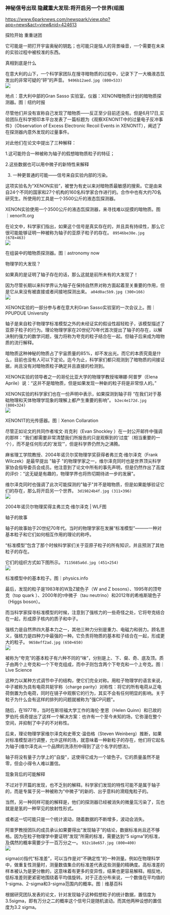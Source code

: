 ### 神秘信号出现 隐藏重大发现:将开启另一个世界(组图
https://www.6parknews.com/newspark/view.php?app=news&act=view&nid=424613

探险开始 重重谜团

它可能是一把打开宇宙奥秘的钥匙；也可能只是恼人的背景噪音，一个需要在未来的实验过程中被校准的东西。

真相到底是什么


在意大利的山下，一个科学家团队在搜寻暗物质的过程中，记录下了一大桶液态氙发出的非常可疑的“砰”的声音。
`9496b12aed.jpg (800×533)`<br>
![](https://web.popo8.com/202006/28/7/9496b12aed.jpg)

地点：意大利中部的Gran Sasso 实验室。仪器：XENON暗物质计划的暗物质探测器。图｜纽约时报

尽管他们并没有宣称自己发现了暗物质——反正至少目前还没有。但是6月17日,实验团队在科学预印本平台发表了一篇标题为《观察XENON1T中的过量电子反冲事件》（Observation of Excess Electronic Recoil Events in XENON1T），阐述了在探测器内意外发现的过量事件。

对此他们在论文中提出了三种解释：

1.这可能符合一种被称为轴子的假想暗物质粒子的特征；

2.这些数据也可以用中微子的新特性来解释

3. 一种更普通的可能——信号来自实验内部的污染。

这项实验名为“XENON实验”，被誉为有史以来对暗物质最敏感的搜索。它是由来自24个不同的国家和27个机构的160名科学家合作进行的。合作中也有大约70名研究生。所使用的工具是一个3500公斤的液态氙探测器。

XENON实验使用一个3500公斤的液态氙探测器，来寻找难以捉摸的暗物质。图｜xenon1t.org

在论文中，科学家们指出，如果这个信号是真实存在的，并且具有持续性，那么它很可能能够证明一种被称为轴子的亚原子粒子的存在。
`89546be38e.jpg (678×463)`<br>
![](https://web.popo8.com/202006/28/11/89546be38e.jpg)

在组装中的暗物质探测器。图｜astronomy now

物理学的大发现？

如果真的是证明了轴子存在的话，那么这就是前所未有的大发现了！

因为尽管长期以来科学界认为轴子在保持自然界对称方面起着至关重要的作用，但是它从来没有被直接或者间接地探测出来。
`a04d0ac5b9.jpg (300×166)`<br>
![](https://web.popo8.com/202006/28/12/a04d0ac5b9.jpg)

XENON实验的一部分参与者在意大利Gran Sasso实验室的一次会议上。图｜PPUPDUE University

轴子是来自粒子物理学标准模型之外的未经证实的假设性超轻粒子，该模型描述了亚原子粒子的行为。理论物理学家在20世纪70年代首次提出了轴子的存在，以解决制约强力的数学问题，强力将称为夸克的粒子结合在一起。但轴子后来成为暗物质的流行解释。

暗物质这种神秘的物质占了宇宙质量的85%，却不发出光。而它的本质究竟是什么，目前也没有人可以下定论。迄今为止，科学家们都只观测到了暗物质的间接证据，尚且没有对暗物质粒子确定并且直接的检测到。

XENON实验的领导者之一的哥伦比亚大学的物理学教授埃琳娜·阿普罗（Elena Aprile）说：“这并不是暗物质，但是如果发现一种新的粒子将是非常惊人的。”

XENON实验的科学家们也在一份声明中表示，如果探测到轴子将 “在我们对于基础物理和天体物理学现象的理解上都产生重要的影响”。
`b2ec4e172d.jpg (800×324)`<br>
![](https://web.popo8.com/202006/28/11/b2ec4e172d.jpg)

XENON1T的光传感器。图｜Xenon Collaration

尽管正如论文的共同作者埃文·肖克利（Evan Shockley ）在一封公开邮件中强调的那样：“我们都需要非常清楚我们所报告的只是观察到的‘过度’（相当重要的一个），而不是任何形式的‘发现’”，但是科学界仍然为之沸腾。

麻省理工学院教授、2004年诺贝尔奖物理学奖获得者弗兰克·维尔泽克（Frank Wilczek）是最早提出 "轴子 "的物理学家之一，维尔泽克同时也是世界顶尖科学家协会指导委员会成员。他注意到了论文中所有的事先声明，但是仍然作出了高度的评价：“这无疑是有趣的，物理学界也将热切期待进一步的发展"。

维尔泽克同时也强调了此次可能探测的"轴子"并不是暗物质，但是如果能够验证它们的存在，那么将开启另一个世界。
`3d19824b4f.jpg (311×396)`<br>
![](https://web.popo8.com/202006/28/4/3d19824b4f.jpg)

2004年诺贝尔物理奖得主弗兰克·维尔泽克 | WLF图

轴子的故事

轴子的故事始于20世纪70年代。当时的物理学家在发展“标准模型”———一种对基本粒子和它们如何相互作用的理论的称呼。

“标准模型”包含了那个时候科学家们关于亚原子粒子的所有知识，并且预测了其他粒子的存在。

它们的组织方式如下图所示。
`7115685a6d.jpg (451×254)`<br>
![](https://web.popo8.com/202006/28/12/7115685a6d.jpg)

标准模型中的基本粒子。图｜physics.info

最后，发现的粒子是1983年的W及Z玻色子（W and Z bosons）、1995年的顶夸克（top quark ）、2000年的τ中微子（tau neutrino）和2012年的希格斯玻色子（Higgs boson）。

而当科学家探寻标准模型的时候，注意到了强核力的一些奇怪之处，它将夸克结合在一起，形成原子核内的质子和中子。

强核力是自然界四大基本力之一，其他三种力分别是重力、电磁力和弱力。顾名思义，强核力是四种力中最强的一种。它负责将物质的基本粒子结合在一起，形成更大的粒子。
`9658eff2ad.jpg (650×650)`<br>
![](https://web.popo8.com/202006/28/0/9658eff2ad.jpg)

被称为“夸克”的基本粒子有六种不同的“味”，分别是上、下、粲、奇、底及顶。质子由两个上夸克和一个下夸克组成，而中子则包含两个下夸克和一个上夸克。图｜Live Science

这种力以某种方式调节中子的结构，使它们完全对称。用粒子物理学的语言来说，中子被称为具有电荷共轭宇称（charge parity）对称性：将它的所有电荷从正电荷倒置为负电荷，同时在镜子中观察它的行为，其实不会有任何明显的影响。关于粒子为什么会有这样的排列的问题就被称为"强CP问题"。

随后，在1977年，当时在斯坦福大学工作的海伦·奎恩（Helen Quinn）和已故的罗伯托·佩奇提出了这样一个解决方案：也许有一个至今未知的场，它弥漫在整个空间，并抑制了中子的不对称性。

后来，理论物理学家维尔泽克和史蒂文·温伯格（Steven Weinberg）推断，如果对标准模型进行调整，允许这样的场，就意味着一种新粒子的存在，他们将它起名为轴子(维尔泽克从一个品牌的洗涤剂中得到了这个名字的想法)。

轴子将没有量子力学上的"自旋"，这使得它成为一个玻色子。它的质量虽然不是零，但会小得令人难以置信。

现象背后的可能解释

不过对于开篇的发现，也不乏别的解释。科学家们发现的特性可能不是属于轴子的，而是专属于另一种被称为“中微子”的新的、出乎意料的滑翔鬼粒子的。

当然，另一种同样可能的解释是，他们的探测器已经被消失的微量氚污染了，氚也就是是氢的一种罕见的放射性形式。

或者这一切可能只是一个统计波动，随着数据的不断增多，波动会消失。

阿普罗教授团队的成员承认如果要得出“发现轴子”的结论，数据标准尚且还不够格。因为在粒子物理学中要证明"发现"所需的标准，需要达到“5 sigma”的标准，及偶然的概率需要少于一百万分之一。
`932c18e657.jpg (800×400)`<br>
![](https://web.popo8.com/202006/28/8/932c18e657.jpg)

sigma(σ)指代“标准差”，可以当作是对“不确定性”的一种测量。例如在物理科学中，做重复性测量时，测量数值集合的标准差代表这些测量的精确度。高标准差的样本被认为是更分散的，这意味着有更多的变异性，结果也更容易解释。相反地，低标准差则更紧密地围绕着平均值旋转。对于正态分布来说，一个数值在平均值的1-sigma、2-sigma和3-sigma范围内的概率。图｜维基百科

根据研究团队发表的论文，针对发现轴子这种假想粒子的统计数据，置信度为3.5sigma，即有万分之二的概率这个信号只是随机波动。而其他两种设想的置信度为3.2 sigma。
